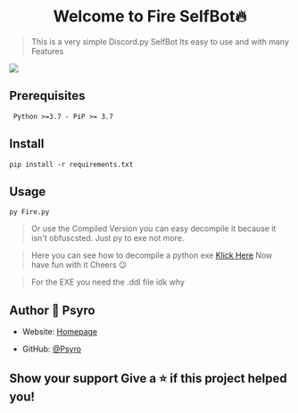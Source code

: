 <h1 align="center">Welcome to Fire SelfBot🔥</h1>

> This is a very simple Discord.py SelfBot
Its easy to use and with many Features

![](https://cdn.psyro.tech/WvmVGK.png)

## Prerequisites
``` Python >=3.7 - PiP >= 3.7```
## Install 
```pip install -r requirements.txt```
## Usage 
```py Fire.py ```


>Or use the Compiled Version you can easy decompile it because it isn't obfuscsted. Just py to exe not more.

> Here you can see how to decompile a python exe [Klick Here](https://youtu.be/VGkMJTkZvyo)
Now have fun with it Cheers 😉

> For the EXE you need the .ddl file idk why 

## Author 👤 **Psyro**
* Website: [Homepage](https://psyro.de/)  

* GitHub: [@Psyro](https://github.com/psyro770)

## Show your support Give a ⭐️ if this project helped you!
